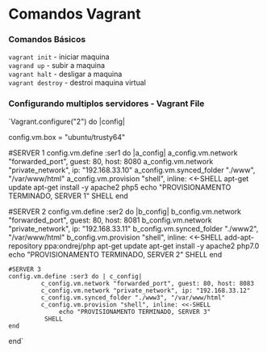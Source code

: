 # Comandos Vagrant

### Comandos Básicos

`vagrant init` - iniciar maquina   
`vagrand up` - subir a maquina   
`vagrant halt` - desligar a maquina   
`vagrant destroy` - destroi maquina virtual   

### Configurando multiplos servidores - Vagrant File

`Vagrant.configure("2") do |config|

  config.vm.box = "ubuntu/trusty64"

   #SERVER 1
   config.vm.define :ser1 do |a_config|
      a_config.vm.network "forwarded_port", guest: 80, host: 8080
      a_config.vm.network "private_network", ip: "192.168.33.10"
      a_config.vm.synced_folder "./www", "/var/www/html"
      a_config.vm.provision "shell", inline: <<-SHELL
             apt-get update
             apt-get install -y apache2 php5
             echo "PROVISIONAMENTO TERMINADO, SERVER 1"
       SHELL
   end

   #SERVER 2
   config.vm.define :ser2 do |b_config|
         b_config.vm.network "forwarded_port", guest: 80, host: 8081
         b_config.vm.network "private_network", ip: "192.168.33.11"
         b_config.vm.synced_folder "./www2", "/var/www/html"
         b_config.vm.provision "shell", inline: <<-SHELL
                add-apt-repository ppa:ondrej/php
                apt-get update
                apt-get install -y apache2 php7.0
                echo "PROVISIONAMENTO TERMINADO, SERVER 2"
          SHELL
    end

    #SERVER 3
    config.vm.define :ser3 do | c_config|
             c_config.vm.network "forwarded_port", guest: 80, host: 8083
             c_config.vm.network "private_network", ip: "192.168.33.12"
             c_config.vm.synced_folder "./www3", "/var/www/html"
             c_config.vm.provision "shell", inline: <<-SHELL
                  echo "PROVISIONAMENTO TERMINADO, SERVER 3"
              SHELL
    end

end`
